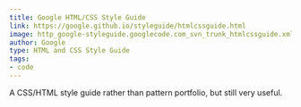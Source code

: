 ```yaml
---
title: Google HTML/CSS Style Guide
link: https://google.github.io/styleguide/htmlcssguide.html
image: http_google-styleguide.googlecode.com_svn_trunk_htmlcssguide.xml.jpg
author: Google
type: HTML and CSS Style Guide
tags:
- code
---
```


A CSS/HTML style guide rather than pattern portfolio, but still very useful.
